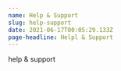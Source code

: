 ```yaml
---
name: Help & Support
slug: help-support
date: 2021-06-17T00:05:29.133Z
page-headline: Helpl & Support
---
```

help & support
